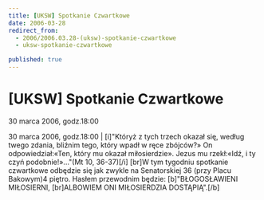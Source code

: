 ```yaml
---
title: [UKSW] Spotkanie Czwartkowe
date: 2006-03-28
redirect_from: 
  - 2006/2006.03.28-(uksw)-spotkanie-czwartkowe
  - uksw-spotkanie-czwartkowe

published: true
---
```




# [UKSW] Spotkanie Czwartkowe

<time>30 marca 2006, godz.18:00</time>

30 marca 2006, godz.18:00 | [i]"Któryż z tych trzech okazał się, według twego zdania, bliźnim tego, który wpadł w ręce zbójców?&raquo;  On odpowiedział:&laquo;Ten, który mu okazał miłosierdzie&raquo;. Jezus mu rzekł:&laquo;Idź, i ty czyń podobnie!&raquo;..."(Mt 10, 36-37)[/i] [br]W tym tygodniu spotkanie czwartkowe odbędzie się jak zwykle na Senatorskiej 36 (przy Placu Bakowym)4 piętro. Hasłem przewodnim będzie: [b]"BŁOGOSŁAWIENI MIŁOSIERNI, [br]ALBOWIEM ONI MIŁOSIERDZIA DOSTĄPIĄ".[/b]

<!--CONTENT FROM OLD SERVER (jos before 2013): 30 marca 2006, godz.18:00 | [i]"Któryż z tych trzech okazał się, według twego zdania, bliźnim tego, który wpadł w ręce zbójców?&raquo;  On odpowiedział:&laquo;Ten, który mu okazał miłosierdzie&raquo;. Jezus mu rzekł:&laquo;Idź, i ty czyń podobnie!&raquo;..."(Mt 10, 36-37)[/i] [br]W tym tygodniu spotkanie czwartkowe odbędzie się jak zwykle na Senatorskiej 36 (przy Placu Bakowym)4 piętro. Hasłem przewodnim będzie: [b]"BŁOGOSŁAWIENI MIŁOSIERNI, [br]ALBOWIEM ONI MIŁOSIERDZIA DOSTĄPIĄ".[/b]
-->

<!--{{json:{"created_date":"2006-03-28 22:54:13","publish_down":"0000-00-00 00:00:00","id":"329"}}}-->